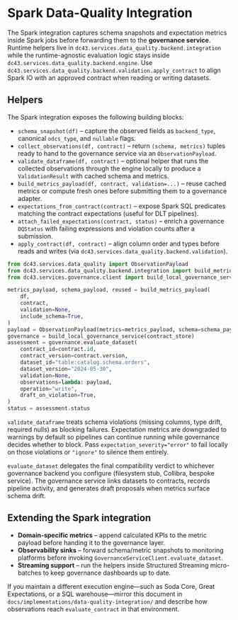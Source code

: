 # Spark Data-Quality Integration

The Spark integration captures schema snapshots and expectation metrics inside
Spark jobs before forwarding them to the **governance service**. Runtime
helpers live in `dc43.services.data_quality.backend.integration` while the
runtime-agnostic evaluation logic stays inside
`dc43.services.data_quality.backend.engine`. Use
`dc43.services.data_quality.backend.validation.apply_contract` to align Spark IO with
an approved contract when reading or writing datasets.

## Helpers

The Spark integration exposes the following building blocks:

* `schema_snapshot(df)` – capture the observed fields as `backend_type`,
  canonical `odcs_type`, and `nullable` flags.
* `collect_observations(df, contract)` – return `(schema, metrics)` tuples ready
  to hand to the governance service via an `ObservationPayload`.
* `validate_dataframe(df, contract)` – optional helper that runs the collected
  observations through the engine locally to produce a `ValidationResult` with
  cached schema and metrics.
* `build_metrics_payload(df, contract, validation=...)` – reuse cached metrics or
  compute fresh ones before submitting them to a governance adapter.
* `expectations_from_contract(contract)` – expose Spark SQL predicates matching
  the contract expectations (useful for DLT pipelines).
* `attach_failed_expectations(contract, status)` – enrich a governance
  `DQStatus` with failing expressions and violation counts after a submission.
* `apply_contract(df, contract)` – align column order and types before reads and
  writes (via `dc43.services.data_quality.backend.validation`).

```python
from dc43.services.data_quality import ObservationPayload
from dc43.services.data_quality.backend.integration import build_metrics_payload
from dc43.services.governance.client import build_local_governance_service

metrics_payload, schema_payload, reused = build_metrics_payload(
    df,
    contract,
    validation=None,
    include_schema=True,
)
payload = ObservationPayload(metrics=metrics_payload, schema=schema_payload, reused=reused)
governance = build_local_governance_service(contract_store)
assessment = governance.evaluate_dataset(
    contract_id=contract.id,
    contract_version=contract.version,
    dataset_id="table:catalog.schema.orders",
    dataset_version="2024-05-30",
    validation=None,
    observations=lambda: payload,
    operation="write",
    draft_on_violation=True,
)
status = assessment.status
```

`validate_dataframe` treats schema violations (missing columns, type drift,
required nulls) as blocking failures.  Expectation metrics are downgraded to
warnings by default so pipelines can continue running while governance decides
whether to block.  Pass `expectation_severity="error"` to fail locally on those
violations or `"ignore"` to silence them entirely.

`evaluate_dataset` delegates the final compatibility verdict to whichever
governance backend you configure (filesystem stub, Collibra, bespoke
service). The governance service links datasets to contracts, records
pipeline activity, and generates draft proposals when metrics surface
schema drift.

## Extending the Spark integration

* **Domain-specific metrics** – append calculated KPIs to the metric payload
  before handing it to the governance layer.
* **Observability sinks** – forward schema/metric snapshots to monitoring
  platforms before invoking `GovernanceServiceClient.evaluate_dataset`.
* **Streaming support** – run the helpers inside Structured Streaming
  micro-batches to keep governance dashboards up to date.

If you maintain a different execution engine—such as Soda Core, Great
Expectations, or a SQL warehouse—mirror this document in
`docs/implementations/data-quality-integration/` and describe how observations
reach `evaluate_contract` in that environment.
